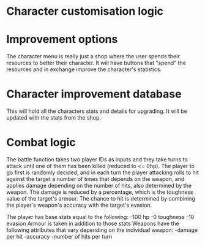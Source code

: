 # Character customisation logic

# Improvement options
The character menu is really just a shop where the user spends their resources to better their character. It will have buttons that "spend" the resources and in exchange improve the character's statistics.

# Character improvement database
This will hold all the characters stats and details for upgrading. It will be updated with the stats from the shop.

# Combat logic
The battle function takes two player IDs as inputs and they take turns to attack until one of them has been killed (reduced to <= 0hp). The player to go first is randomly decided, and in each turn the player attacking rolls to hit against the target a number of times that depends on the weapon, and applies damage depending on the number of hits, also determined by the weapon. The damage is reduced by a percentage, which is the toughness value of the target's armour. The chance to hit is determined by combining the player's weapon's accuracy with the target's evasion.

The player has base stats equal to the following:
  -100 hp
  -0 toughness
  -10 evasion
Armour is taken in addition to those stats
Weapons have the following attributes that vary depending on the individual weapon:
  -damage per hit
  -accuracy
  -number of hits per turn
